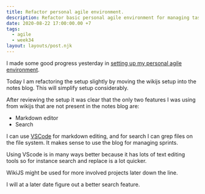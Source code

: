 ```yaml
---
title: Refactor personal agile environment.
description: Refactor basic personal agile environment for managing tasks.
date: 2020-08-22 17:00:00.00 +7
tags:
  - agile
  - week34
layout: layouts/post.njk
---
```

I made some good progress yesterday in [setting up my personal agile environment](/posts/setup-personal-agile-env).

Today I am refactoring the setup slightly by moving the wikijs setup into the notes blog. This will simplify setup considerably.

After reviewing the setup it was clear that the only two features I was using from wikijs that are not present in the notes blog are:

- Markdown editor
- Search

I can use [VSCode](https://code.visualstudio.com) for markdown editing, and for search I can grep files on the file system. It makes sense to use the blog for managing sprints.

Using VScode is in many ways better because it has lots of text editing tools so for instance search and replace is a lot quicker.

WikiJS might be used for more involved projects later down the line.

I will at a later date figure out a better search feature.
